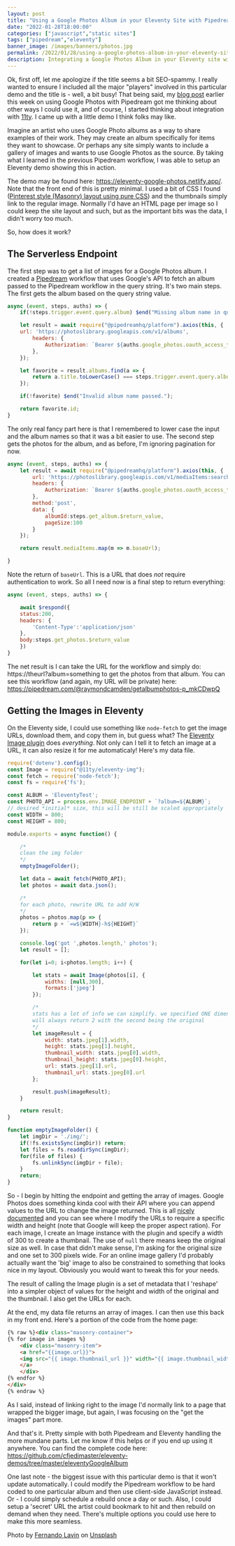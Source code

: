 ```yaml
---
layout: post
title: "Using a Google Photos Album in your Eleventy Site with Pipedream"
date: "2022-01-28T18:00:00"
categories: ["javascript","static sites"]
tags: ["pipedream","eleventy"]
banner_image: /images/banners/photos.jpg
permalink: /2022/01/28/using-a-google-photos-album-in-your-eleventy-site-with-pipedream
description: Integrating a Google Photos Album in your Eleventy site with Pipedream
---
```


Ok, first off, let me apologize if the title seems a bit SEO-spammy. I really wanted to ensure I included all the major "players" involved in this particular demo and the title is - well, a bit busy! That being said, my [blog post](https://www.raymondcamden.com/2022/01/26/accessing-google-photos-with-pipedream) earlier this week on using Google Photos with Pipedream got me thinking about other ways I could use it, and of course, I started thinking about integration with [11ty](https://www.11ty.dev/). I came up with a little demo I think folks may like.

Imagine an artist who uses Google Photo albums as a way to share examples of their work. They may create an album specifically for items they want to showcase. Or perhaps any site simply wants to include a gallery of images and wants to use Google Photos as the source. By taking what I learned in the previous Pipedream workflow, I was able to setup an Eleventy demo showing this in action.

The demo may be found here: <https://eleventy-google-photos.netlify.app/>. Note that the front end of this is pretty minimal. I used a bit of CSS I found ([Pinterest style (Masonry) layout using pure CSS](https://kulor.medium.com/pinterest-style-masonry-layout-using-pure-css-493c1206d01d)) and the thumbnails simply link to the regular image. Normally I'd have an HTML page per image so I could keep the site layout and such, but as the important bits was the data, I didn't worry too much. 

So, how does it work?

## The Serverless Endpoint

The first step was to get a list of images for a Google Photos album. I created a [Pipedream](https://pipedream.com) workflow that uses Google's API to fetch an album passed to the Pipedream workflow in the query string. It's two main steps. The first gets the album based on the query string value.

```js
async (event, steps, auths) => {
	if(!steps.trigger.event.query.album) $end("Missing album name in query string.");

	let result = await require("@pipedreamhq/platform").axios(this, {
	url: 'https://photoslibrary.googleapis.com/v1/albums',
		headers: {
			Authorization: `Bearer ${auths.google_photos.oauth_access_token}`,
		},
	});

	let favorite = result.albums.find(a => {
		return a.title.toLowerCase() === steps.trigger.event.query.album.toLocaleLowerCase();
	});

	if(!favorite) $end("Invalid album name passed.");

	return favorite.id;
}
```

The only real fancy part here is that I remembered to lower case the input and the album names so that it was a bit easier to use. The second step gets the photos for the album, and as before, I'm ignoring pagination for now.

```js
async (event, steps, auths) => {
	let result = await require("@pipedreamhq/platform").axios(this, {
		url: 'https://photoslibrary.googleapis.com/v1/mediaItems:search',
		headers: {
			Authorization: `Bearer ${auths.google_photos.oauth_access_token}`,
		},
		method:'post',
		data: {
			albumId:steps.get_album.$return_value,
			pageSize:100
		}
	});

	return result.mediaItems.map(m => m.baseUrl);

}
```

Note the return of `baseUrl`. This is a URL that does *not* require authentication to work. So all I need now is a final step to return everything:

```js
async (event, steps, auths) => {

	await $respond({
	status:200,
	headers: {
		'Content-Type':'application/json'
	},
	body:steps.get_photos.$return_value
	})
}
```

The net result is I can take the URL for the workflow and simply do: https://theurl?album=something to get the photos from that album. You can see this workflow (and again, my URL will be private) here: <https://pipedream.com/@raymondcamden/getalbumphotos-p_mkCDwpQ>

## Getting the Images in Eleventy

On the Eleventy side, I could use something like `node-fetch` to get the image URLs, download them, and copy them in, but guess what? The [Eleventy Image plugin](https://www.11ty.dev/docs/plugins/image) does *everything*. Not only can I tell it to fetch an image at a URL, it can also resize it for me automaticaly! Here's my data file.

```js
require('dotenv').config();
const Image = require("@11ty/eleventy-img");
const fetch = require('node-fetch');
const fs = require('fs');

const ALBUM = 'EleventyTest';
const PHOTO_API = process.env.IMAGE_ENDPOINT + `?album=${ALBUM}`;
// desired *initial* size, this will be still be scaled appropriately
const WIDTH = 800;
const HEIGHT = 800;

module.exports = async function() {

	/*
	clean the img folder
	*/
	emptyImageFolder();

	let data = await fetch(PHOTO_API);
	let photos = await data.json();

	/*
	for each photo, rewrite URL to add H/W
	*/
	photos = photos.map(p => {
		return p + `=w${WIDTH}-h${HEIGHT}`
	});

	console.log('got ',photos.length,' photos');
	let result = [];

	for(let i=0; i<photos.length; i++) {

		let stats = await Image(photos[i], {
			widths: [null,300],
			formats:['jpeg']
		});

		/*
		stats has a lot of info we can simplify. we specified ONE dimension, but the plugin 
		will always return 2 with the second being the original
		*/
		let imageResult = {
			width: stats.jpeg[1].width,
			height: stats.jpeg[1].height,
			thumbnail_width: stats.jpeg[0].width,
			thumbnail_height: stats.jpeg[0].height,
			url: stats.jpeg[1].url,
			thumbnail_url: stats.jpeg[0].url
		};

		result.push(imageResult);
	}

	return result;
}

function emptyImageFolder() {
	let imgDir = './img/';
	if(!fs.existsSync(imgDir)) return;
	let files = fs.readdirSync(imgDir);
	for(file of files) {
		fs.unlinkSync(imgDir + file);
	}
	return;
}
```

So - I begin by hitting the endpoint and getting the array of images. Google Photos does something kinda cool with their API where you can append values to the URL to change the image returned. This is all [nicely documented](https://developers.google.com/photos/library/guides/access-media-items#base-urls) and you can see where I modify the URLs to require a specific width and height (note that Google will keep the proper aspect ration). For each image, I create an Image instance with the plugin and specify a width of 300 to create a thumbnail. The use of `null` there means keep the original size as well. In case that didn't make sense, I'm asking for the original size and one set to 300 pixels wide. For an online image gallery I'd probably actually want the 'big' image to also be constrained to something that looks nice in my layout. Obviously you would want to tweak this for your needs. 

The result of calling the Image plugin is a set of metadata that I 'reshape' into a simpler object of values for the height and width of the original and the thumbnail. I also get the URLs for each. 

At the end, my data file returns an array of images. I can then use this back in my front end. Here's a portion of the code from the home page:

```html
{% raw %}<div class="masonry-container">
{% for image in images %}
	<div class="masonry-item">
	<a href="{{image.url}}">
	<img src="{{ image.thumbnail_url }}" width="{{ image.thumbnail_width }}" height="{{ image.thumbnail_height }}">
	</a>
	</div>
{% endfor %}
</div>
{% endraw %}
```

As I said, instead of linking right to the image I'd normally link to a page that wrapped the bigger image, but again, I was focusing on the "get the images" part more.

And that's it. Pretty simple with both Pipedream and Eleventy handling the more mundane parts. Let me know if this helps or if you end up using it anywhere. You can find the complete code here: <https://github.com/cfjedimaster/eleventy-demos/tree/master/eleventyGoogleAlbum> 

One last note - the biggest issue with this particular demo is that it won't update automatically. I could modify the Pipedream workflow to be hard coded to one particular album and then use client-side JavaScript instead. Or - I could simply schedule a rebuild once a day or such. Also, I could setup a 'secret' URL the artist could bookmark to hit and then rebuild on demand when they need. There's multiple options you could use here to make this more seamless.

Photo by <a href="https://unsplash.com/@filmlav?utm_source=unsplash&utm_medium=referral&utm_content=creditCopyText">Fernando Lavin</a> on <a href="https://unsplash.com/s/photos/photo-albums?utm_source=unsplash&utm_medium=referral&utm_content=creditCopyText">Unsplash</a>
  